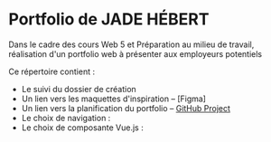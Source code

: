 # Portfolio de JADE HÉBERT
Dans le cadre des cours Web 5 et Préparation au milieu de travail, réalisation d'un portfolio web à présenter aux employeurs potentiels

Ce répertoire contient :
- Le suivi du dossier de création
- Un lien vers les maquettes d'inspiration – [Figma]
- Un lien vers la planification du portfolio – [GitHub Project](https://github.com/users/Jadoooooou/projects/6)
- Le choix de navigation :
- Le choix de composante Vue.js :
